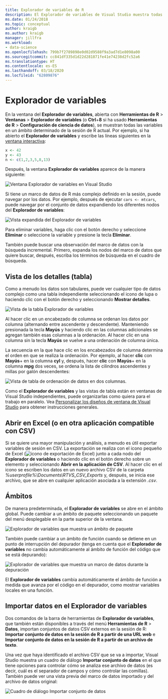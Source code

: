 ```yaml
---
title: Explorador de variables de R
description: El Explorador de variables de Visual Studio muestra todas las variables en un ámbito determinado en la sesión actual de R.
ms.date: 01/24/2018
ms.topic: conceptual
author: kraigb
ms.author: kraigb
manager: jillfra
ms.workload:
- data-science
ms.openlocfilehash: 799b7f2789898e0d02d9588f9a3ad7d1e8098a00
ms.sourcegitcommit: cc841df335d1d22d281871fe41e74238d2fc52a6
ms.translationtype: HT
ms.contentlocale: es-ES
ms.lasthandoff: 03/18/2020
ms.locfileid: "62809876"
---
```

# <a name="variable-explorer"></a>Explorador de variables

En la ventana del **Explorador de variables**, abierta con **Herramientas de R** > **Ventanas** > **Explorador de variables** (o **Ctrl**+**8** si ha usado **Herramientas de R** > **Configuración de ciencia de datos**), se muestran todas las variables en un ámbito determinado de la sesión de R actual. Por ejemplo, si ha abierto el **Explorador de variables** y escribe las líneas siguientes en la [ventana interactiva](interactive-repl-for-r-in-visual-studio.md):

```R
x <- 42
y <- 43
n <- c(1,2,3,5,8,13)
```

Después, la ventana **Explorador de variables** aparece de la manera siguiente:

![Ventana Explorador de variables en Visual Studio](media/variable-explorer-window.png)

Si tiene un marco de datos de R más complejo definido en la sesión, puede navegar por los datos. Por ejemplo, después de ejecutar `cars <- mtcars`, puede navegar por el conjunto de datos expandiendo los diferentes nodos del **Explorador de variables**:

![Vista expandida del Explorador de variables](media/variable-explorer-expanded-results.png)

Para eliminar variables, haga clic con el botón derecho y seleccione **Eliminar** o seleccione la variable y presione la tecla **Eliminar**.

También puede buscar una observación del marco de datos con la búsqueda incremental. Primero, expanda los nodos del marco de datos que quiere buscar, después, escriba los términos de búsqueda en el cuadro de búsqueda.

## <a name="details-table-view"></a>Vista de los detalles (tabla)

Como a menudo los datos son tabulares, puede ver cualquier tipo de datos complejo como una tabla independiente seleccionando el icono de lupa o haciendo clic con el botón derecho y seleccionando **Mostrar detalles**.

![Vista de la tabla Explorador de variables](media/variable-explorer-table-view.png)

Al hacer clic en un encabezado de columna se ordenan los datos por columna (alternando entre ascendente y descendente). Manteniendo presionada la tecla **Mayús** y haciendo clic en las columnas adicionales se agregan también esas columnas a la ordenación. Al hacer clic en una columna sin la tecla **Mayús** se vuelve a una ordenación de columna única.

La secuencia en la que hace clic en los encabezados de columna determina el orden en que se realiza la ordenación. Por ejemplo, al hacer **clic** con **Mayús**+ en la columna **cyl** y, después, hacer **clic** con **Mayús**+ en la columna **mpg** dos veces, se ordena la lista de cilindros ascendentes y millas por galón descendentes:

![Vista de tabla de ordenación de datos en dos columnas.](media/variable-explorer-table-view-sorting.png)

Como el **Explorador de variables** y las vistas de tabla están en ventanas de Visual Studio independientes, puede organizarlas como quiera para el trabajo en paralelo. Vea [Personalizar los diseños de ventana de Visual Studio](../ide/customizing-window-layouts-in-visual-studio.md) para obtener instrucciones generales.

## <a name="open-in-excel-or-other-csv-capable-application"></a>Abrir en Excel (o en otra aplicación compatible con CSV)

Si se quiere una mayor manipulación y análisis, a menudo es útil exportar variables de sesión en CSV. La exportación se realiza con el icono pequeño de Excel (![icono de exportación de Excel](media/variable-explorer-excel-icon.png)) junto a cada nodo del **Explorador de variables** o haciendo clic en el botón derecho sobre un elemento y seleccionando **Abrir en la aplicación de CSV**. Al hacer clic en el icono se escriben los datos en un nuevo archivo CSV de la carpeta *%userprofile%\Documents\RTVS_CSV_Exports* y, después, se inicia ese archivo, que se abre en cualquier aplicación asociada a la extensión *.csv*.

## <a name="scopes"></a>Ámbitos

De manera predeterminada, el **Explorador de variables** se abre en el ámbito global. Puede cambiar a un ámbito de paquete seleccionando un paquete del menú desplegable en la parte superior de la ventana.

![Explorador de variables que muestra un ámbito de paquete](media/variable-explorer-package-scopes.png)

También puede cambiar a un ámbito de función cuando se detiene en un punto de interrupción del depurador (tenga en cuenta que el **Explorador de variables** no cambia automáticamente al ámbito de función del código que se está depurando):

![Explorador de variables que muestra un marco de datos durante la depuración](media/variable-explorer-as-locals-window.png)

El **Explorador de variables** cambia automáticamente el ámbito de función a medida que avanza por el código en el depurador, como mostrar variables locales en una función.

## <a name="import-data-into-variable-explorer"></a>Importar datos en el Explorador de variables

Dos comandos de la barra de herramientas de **Explorador de variables**, que también están disponibles a través del menú **Herramientas de R** > **Datos**, importan conjuntos de datos CSV externos en la sesión de R:  **Importar conjunto de datos en la sesión de R a partir de una URL web** e **Importar conjunto de datos en la sesión de R a partir de un archivo de texto**.

Una vez que haya identificado el archivo CSV que se va a importar, Visual Studio muestra un cuadro de diálogo **Importar conjunto de datos** en el que tiene opciones para controlar cómo se analiza ese archivo de datos (es decir, cuál es el separador de campos y cómo controlar las comillas). También puede ver una vista previa del marco de datos importado y del archivo de datos original:

![Cuadro de diálogo Importar conjunto de datos](media/variable-explorer-import-dataset-dialog.png)
